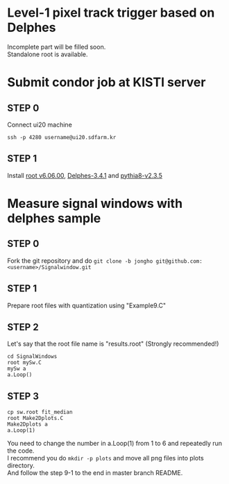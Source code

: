 Level-1 pixel track trigger based on Delphes
============================================

Incomplete part will be filled soon.  
Standalone root is available.  

# Submit condor job at KISTI server

## STEP 0
Connect ui20 machine  
```
ssh -p 4280 username@ui20.sdfarm.kr
```

## STEP 1
Install [root v6.06.00](https://root.cern.ch/content/release-60600), [Delphes-3.4.1](https://cp3.irmp.ucl.ac.be/projects/delphes/wiki/WorkBook/QuickTour) and [pythia8-v2.3.5](https://cp3.irmp.ucl.ac.be/projects/delphes/wiki/WorkBook/Pythia8)



# Measure signal windows with delphes sample

## STEP 0
Fork the git repository and do `git clone -b jongho git@github.com:<username>/Signalwindow.git`

## STEP 1
Prepare root files with quantization using "Example9.C"  

## STEP 2
Let's say that the root file name is "results.root" (Strongly recommended!)  
```
cd SignalWindows   
root mySw.C   
mySw a   
a.Loop()   
```

## STEP 3 
```
cp sw.root fit_median
root Make2Dplots.C
Make2Dplots a
a.Loop(1)
```
You need to change the number in a.Loop(1) from 1 to 6 and repeatedly run the code.    
I recommend you do `mkdir -p plots` and move all png files into plots directory.  
And follow the step 9-1 to the end in master branch README.  




